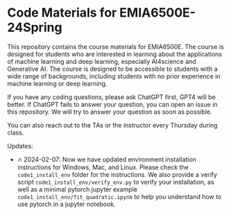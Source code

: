 # Code Materials for EMIA6500E-24Spring

This repository contains the course materials for EMIA6500E. The course is designed for students who are interested in learning about the applications of machine learning and deep learning, especially AI4science and Generative AI.
The course is designed to be accessible to students with a wide range of backgrounds, including students with no prior experience in machine learning or deep learning.

If you have any coding questions, please ask ChatGPT first, GPT4 will be better. If ChatGPT fails to answer your question, you can open an issue in this repository. We will try to answer your question as soon as possible.

You can also reach out to the TAs or the instructor every Thursday during class.

Updates:

- 🔥 2024-02-07: Now we have updated environment installation instructions for Windows, Mac, and Linux. Please check the `code1_install_env` folder for the instructions. We also provide a verify script `code1_install_env/verify_env.py` to verify your installation, as well as a minimal pytorch jupyter example `code1_install_env/fit_quadratic.ipynb` to help you understand how to use pytorch in a jupyter notebook.

